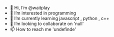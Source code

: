 - 👋 Hi, I’m @waitplay
- 👀 I’m interested in programming
- 🌱 I’m currently learning javascript , python , c++
- 💞️ I’m looking to collaborate on 'null'
- 📫 How to reach me 'undefinde'

<!---
waitplay/waitplay is a ✨ special ✨ repository because its `README.md` (this file) appears on your GitHub profile.
You can click the Preview link to take a look at your changes.
--->
